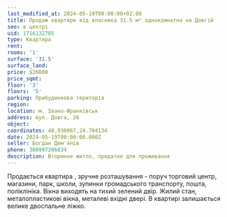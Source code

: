 ```yaml
---
last_modified_at: 2024-05-19T00:00:00+02:00
title: Продаж квартири від власника 31.5 м² однокімнатна на Довгій
seo: в центрі
uid: 1716132785
type: Квартира
rent:
rooms: '1'
surface: '31.5'
surface_land:
price: $26000
price_sqmt:
floor: '3'
floors: '5'
parking: Прибудинкова територія
region:
location: м. Івано-Франківськ
address: вул. Довга, 26
object:
coordinates: 48.930067,24.704134
date: 2024-05-19T00:00:00.000Z
seller: Богдан Дем'янів
phone: 380997206834
description: Вторинне житло, придатне для проживання
---
```


Продається квартира , зручне розташування - поруч торговий центр, магазини, парк, школи, зупинки громадського транспорту, пошта, поліклініка. Вікна виходять на тихий зелений двір. Жилий стан, металопластикові вікна, металеві вхідні двері. В квартирі залишається велике двоспальне ліжко.
